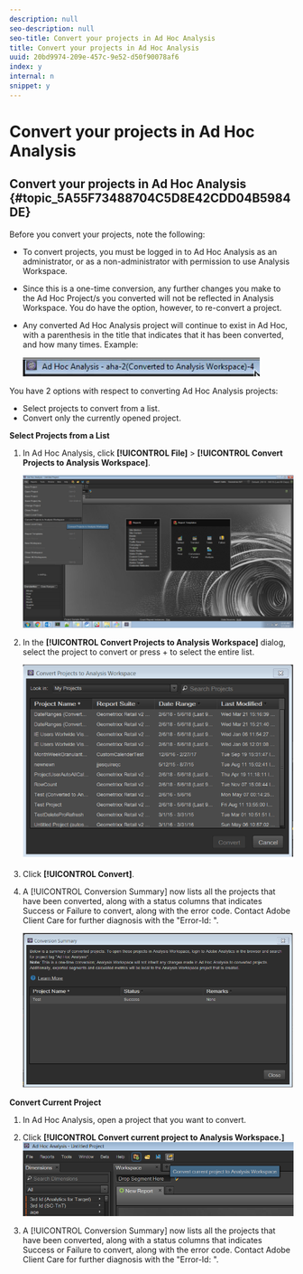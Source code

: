 ```yaml
---
description: null
seo-description: null
seo-title: Convert your projects in Ad Hoc Analysis
title: Convert your projects in Ad Hoc Analysis
uuid: 20bd9974-209e-457c-9e52-d50f90078af6
index: y
internal: n
snippet: y
---
```


# Convert your projects in Ad Hoc Analysis

## Convert your projects in Ad Hoc Analysis {#topic_5A55F73488704C5D8E42CDD04B5984DE}

Before you convert your projects, note the following:

* To convert projects, you must be logged in to Ad Hoc Analysis as an administrator, or as a non-administrator with permission to use Analysis Workspace. 
* Since this is a one-time conversion, any further changes you make to the Ad Hoc Project/s you converted will not be reflected in Analysis Workspace. You do have the option, however, to re-convert a project. 
* Any converted Ad Hoc Analysis project will continue to exist in Ad Hoc, with a parenthesis in the title that indicates that it has been converted, and how many times. Example:

  ![](assets/aha_title_converted.png)

You have 2 options with respect to converting Ad Hoc Analysis projects:

* Select projects to convert from a list. 
* Convert only the currently opened project.

**Select Projects from a List**

1. In Ad Hoc Analysis, click **[!UICONTROL File]** > **[!UICONTROL Convert Projects to Analysis Workspace]**.

   ![](assets/aha2aw_convert.png)

1. In the **[!UICONTROL Convert Projects to Analysis Workspace]** dialog, select the project to convert or press  +  to select the entire list.

   ![](assets/aha2aw_projects.png)

1. Click **[!UICONTROL Convert]**. 
1. A [!UICONTROL Conversion Summary] now lists all the projects that have been converted, along with a status columns that indicates Success or Failure to convert, along with the error code. Contact Adobe Client Care for further diagnosis with the "Error-Id: <Error-Code>".

   ![](assets/export_summary.png)

**Convert Current Project**

1. In Ad Hoc Analysis, open a project that you want to convert. 
1. Click **[!UICONTROL Convert current project to Analysis Workspace.]** ![](assets/export_current.png)

1. A [!UICONTROL Conversion Summary] now lists all the projects that have been converted, along with a status columns that indicates Success or Failure to convert, along with the error code. Contact Adobe Client Care for further diagnosis with the "Error-Id: <Error-Code>".
